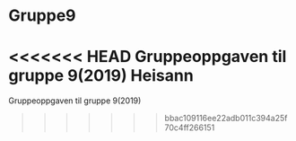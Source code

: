 # Gruppe9
<<<<<<< HEAD
Gruppeoppgaven til gruppe 9(2019) Heisann
=======
Gruppeoppgaven til gruppe 9(2019)
>>>>>>> bbac109116ee22adb011c394a25f70c4ff266151
